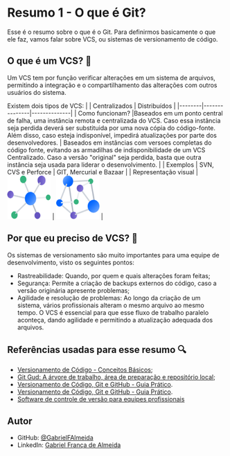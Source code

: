 # Resumo 1 - O que é Git? 

Esse é o resumo sobre o que é o Git. Para definirmos basicamente o que ele faz, vamos falar sobre VCS, ou sistemas de versionamento de código.

## O que é um VCS? 🔨
Um VCS tem por função verificar alterações em um sistema de arquivos, permitindo a integração e o compartilhamento das alterações com outros usuários do sistema.

Existem dois tipos de VCS:
|        | Centralizados | Distribuídos |
|--------|---------------|--------------|
| Como funcionam? |Baseados em um ponto central de falha, uma instância remota e centralizada do VCS. Caso essa instância seja perdida deverá ser substituida por uma nova cópia do código-fonte. Além disso, caso esteja indisponível, impedirá atualizações por parte dos desenvolvedores. | Baseados em instâncias com versoes completas do código fonte, evitando as armadilhas de indisponibilidade de um VCS Centralizado. Caso a versão "original" seja perdida, basta que outra instância seja usada para liderar o desenvolvimento. |
| Exemplos | SVN, CVS e Perforce | GIT, Mercurial e Bazaar |
| Representação visual | <img alt="VCS Centralizado" src="./../assets/imagens/centralized-vcs.png" width="100" height="100"> | <img alt="VCS Distribuido" src="./../assets/imagens/distributed-vcs.png" width="100" height="100"> |

## Por que eu preciso de VCS? 🤯
Os sistemas de versionamento são muito importantes para uma equipe de desenvolvimento, visto os seguintes pontos:
- Rastreabilidade: Quando, por quem e quais alterações foram feitas;
- Segurança: Permite a criação de backups externos do código, caso a versão originária apresente problemas;
- Agilidade e resolução de problemas: Ao longo da criação de um sistema, vários profissionais alteram o mesmo arquivo ao mesmo tempo. O VCS é essencial para que esse fluxo de trabalho paralelo aconteça, dando agilidade e permitindo a atualização adequada dos arquivos.
 
## Referências usadas para esse resumo 🔍
- [Versionamento de Código - Conceitos Básicos](https://www.dio.me/articles/versionamento-de-codigo-conceitos-basicos);
- [Git Gud: A árvore de trabalho, área de preparação e repositório local](https://medium.com/@lucasmaurer/git-gud-the-working-tree-staging-area-and-local-repo-a1f0f4822018);
- [Versionamento de Código, Git e GitHub - Guia Prático](https://www.dio.me/articles/versionamento-de-codigo-git-e-github-guia-pratico).
- [Versionamento de Código, Git e GitHub - Guia Prático](https://www.dio.me/articles/versionamento-de-codigo-git-e-github-guia-pratico).
- [Software de controle de versão para equipes profissionais](https://bitbucket.org/product/br/version-control-software)

## Autor

- GitHub: [@GabrielFAlmeida](https://github.com/GabrielFAlmeida)
- LinkedIn: [Gabriel França de Almeida](https://www.linkedin.com/in/gabriel-frnca/)
